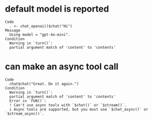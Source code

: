 # default model is reported

    Code
      . <- chat_openai()$chat("Hi")
    Message
      Using model = "gpt-4o-mini".
    Condition
      Warning in `turn()`:
      partial argument match of 'content' to 'contents'

# can make an async tool call

    Code
      chat$chat("Great. Do it again.")
    Condition
      Warning in `turn()`:
      partial argument match of 'content' to 'contents'
      Error in `FUN()`:
      ! Can't use async tools with `$chat()` or `$stream()`.
      i Async tools are supported, but you must use `$chat_async()` or `$stream_async()`.

